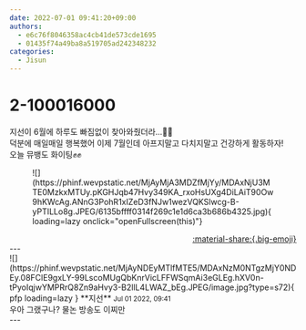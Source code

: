 ```yaml
---
date: 2022-07-01 09:41:20+09:00
authors:
  - e6c76f8046358ac4cb41de573cde1695
  - 01435f74a49ba8a519705ad242348232
categories:
  - Jisun
---
```


# 2-100016000

<div class="post-container" markdown="1">
<div class="content-container md-sidebar__scrollwrap" markdown="1">

지선이 6월에 하루도 빠짐없이 찾아와줬더라...🥺🥺<br>덕분에 매일매일 행복했어 이제 7월인데 아프지말고 다치지말고 건강하게 활동하자!<br>오늘 뮤뱅도 화이팅✊️✊️
<figure markdown="1">
![](https://phinf.wevpstatic.net/MjAyMjA3MDZfMjYy/MDAxNjU3MTE0MzkxMTUy.pKGHJqb47Hvy349KA_rxoHsUXg4DiLAiT90Ow9hKWcAg.ANnG3PohR1xIZeD3fNJw1wezVQKSlwcg-B-yPTILLo8g.JPEG/6135bffff0314f269c1e1d6ca3b686b4325.jpg){ loading=lazy onclick="openFullscreen(this)"}
</figure>


</div>
</div>

<div style="text-align: right;" markdown="1">
<a href="https://weverse.io/fromis9/fanpost/2-100016000" style="text-align: right;">:material-share:{.big-emoji}</a>
</div>
---

<div class="comments-container md-sidebar__scrollwrap" markdown="1">
<div class="comment" markdown="1">
<div class='id-container' markdown="1">
![](https://phinf.wevpstatic.net/MjAyNDEyMTlfMTE5/MDAxNzM0NTgzMjY0NDEy.08FClE9gxLY-99LscoMUgQbKnrVicLFFWSqmAi3eGLEg.hXV0n-tPyoIqjwYMPRrQ8Zn9aHvy3-B2llL4LWAZ_bEg.JPEG/image.jpg?type=s72){ pfp loading=lazy }
**<span class="artist">지선</span>** <small>Jul 01 2022, 09:41</small><br>
</div>
<div class='comment-body' markdown="1">
우아 그랬구나? 물논 방송도 이찌만
</div>
</div>
</div>
---
